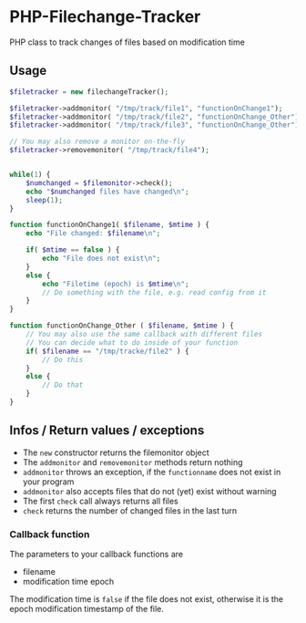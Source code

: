 # PHP-Filechange-Tracker
 PHP class to track changes of files based on modification time

## Usage

```php
$filetracker = new filechangeTracker();

$filetracker->addmonitor( "/tmp/track/file1", "functionOnChange1");
$filetracker->addmonitor( "/tmp/track/file2", "functionOnChange_Other");
$filetracker->addmonitor( "/tmp/track/file3", "functionOnChange_Other");

// You may also remove a monitor on-the-fly
$filetracker->removemonitor( "/tmp/track/file4");


while(1) {
    $numchanged = $filemonitor->check();
    echo "$numchanged files have changed\n";
    sleep(1);
}

function functionOnChange1( $filename, $mtime ) {
    echo "File changed: $filename\n";

    if( $mtime == false ) {
        echo "File does not exist\n";
    } 
    else {
        echo "Filetime (epoch) is $mtime\n";
        // Do something with the file, e.g. read config from it
    }
}

function functionOnChange_Other ( $filename, $mtime ) {
    // You may also use the same callback with different files
    // You can decide what to do inside of your function
    if( $filename == "/tmp/tracke/file2" ) {
        // Do this
    }
    else { 
        // Do that
    }
}
```

## Infos / Return values / exceptions

- The `new` constructor returns the filemonitor object
- The `addmonitor` and `removemonitor` methods return nothing
- `addmonitor` throws an exception, if the `functionname` does not exist in your program
- `addmonitor` also accepts files that do not (yet) exist without warning
- The first `check` call always returns all files
- `check` returns the number of changed files in the last turn

### Callback function
The parameters to your callback functions are
- filename
- modification time epoch

The modification time is `false` if the file does not exist, otherwise it is the epoch modification timestamp of the file.





